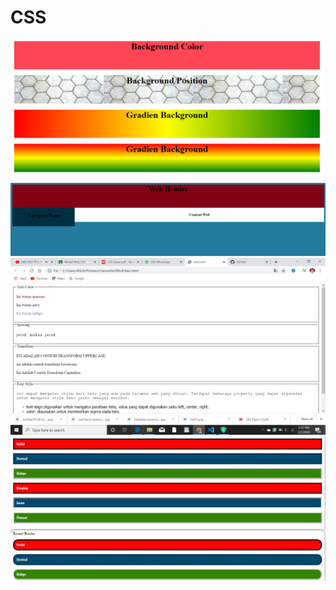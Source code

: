 # CSS
![AltText](https://github.com/Larasati11/CSS/blob/master/Gambar%201.png)
![AltText](https://github.com/Larasati11/CSS/blob/master/Gambar%202.png)
![AltText](https://github.com/Larasati11/CSS/blob/master/Gambar%203.jpg)
![AltText](https://github.com/Larasati11/CSS/blob/master/Gambar%204.png)
